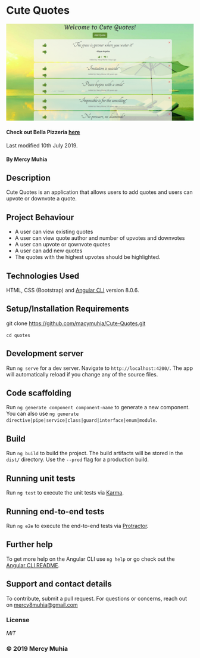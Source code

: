 # Cute Quotes
![Cute Quotes Screenshot](./src/assets/images/screenshot.png)

#### Check out Bella Pizzeria [here](https://macymuhia.github.io/Cute-Quotes/)

Last modified 10th July 2019.
#### By **Mercy Muhia**
## Description
Cute Quotes is an application that allows users to add quotes and users can upvote or downvote a quote.
## Project Behaviour
* A user can view existing quotes
* A user can view quote author and number of upvotes and downvotes
* A user can upvote or qownvote quotes
* A user can add new quotes
* The quotes with the highest upvotes should be highlighted.

## Technologies Used
HTML, CSS (Bootstrap) and [Angular CLI](https://github.com/angular/angular-cli) version 8.0.6.

## Setup/Installation Requirements
git clone https://github.com/macymuhia/Cute-Quotes.git

```cd quotes```

## Development server

Run `ng serve` for a dev server. Navigate to `http://localhost:4200/`. The app will automatically reload if you change any of the source files.

## Code scaffolding

Run `ng generate component component-name` to generate a new component. You can also use `ng generate directive|pipe|service|class|guard|interface|enum|module`.

## Build

Run `ng build` to build the project. The build artifacts will be stored in the `dist/` directory. Use the `--prod` flag for a production build.

## Running unit tests

Run `ng test` to execute the unit tests via [Karma](https://karma-runner.github.io).

## Running end-to-end tests

Run `ng e2e` to execute the end-to-end tests via [Protractor](http://www.protractortest.org/).

## Further help

To get more help on the Angular CLI use `ng help` or go check out the [Angular CLI README](https://github.com/angular/angular-cli/blob/master/README.md).

## Support and contact details
To contribute, submit a pull request. 
For questions or concerns, reach out on mercy8muhia@gmail.com
### License
*MIT*

### &copy; 2019 Mercy Muhia